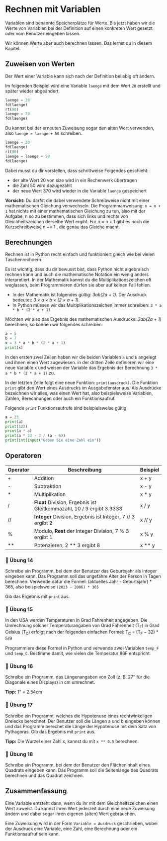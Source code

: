 # Rechnen mit Variablen 

Variablen sind benannte Speicherplätze für Werte.
Bis jetzt haben wir die Werte von Variablen
bei der Definition auf einen konkreten Wert gesetzt
oder vom Benutzer eingeben lassen.

Wir können Werte aber auch berechnen lassen.
Das lernst du in diesem Kapitel.

## Zuweisen von Werten

Der Wert einer Variable kann sich nach der Definition
beliebig oft ändern.

Im folgenden Beispiel wird eine Variable `laenge`
mit dem Wert `20` erstellt und später wieder abgeändert.

```python
laenge = 20
fd(laenge)
rt(90)
laenge = 70
fd(laenge)
```

Du kannst bei der erneuten Zuweisung sogar den alten Wert verwenden,
also `laenge = laenge + 50` schreiben.
```python
laenge = 20
fd(laenge)
rt(90)
laenge = laenge + 50
fd(laenge)
```
Dabei musst du dir vorstellen, dass schrittweise Folgendes geschieht:

+ der alte Wert 20 von size wird in ein Rechenwerk übertragen
+ die Zahl 50 wird dazugezählt
+ der neue Wert 370 wird wieder in die Variable `laenge` gespeichert

**Vorsicht:** Du darfst die dabei verwendete Schreibweise nicht mit einer mathematischen Gleichung verwechseln. Die Programmanweisung:
`n = n + 1`
hat nichts mit einer mathematischen Gleichung zu tun, also mit der Aufgabe,
n so zu bestimmen, dass sich links und rechts von Gleichheitszeichen derselbe Wert ergibt.
Für n = n + 1 gibt es noch die Kurzschreibweise n += 1 , die genau das Gleiche macht.

## Berechnungen

Rechnen ist in Python recht einfach und funktioniert
gleich wie bei vielen Taschenrechnern.

Es ist wichtig, dass du dir bewusst bist, dass Python nicht algebraisch
rechnen kann und auch die mathematische Notation ein wenig anders
interpretiert. In der Mathematik kannst du die Multiplikationszeichen
oft weglassen, beim Programmieren dürfen sie aber auf keinen Fall fehlen. 

+ In der Mathematik ist folgendes gültig: *3ab(2a + 1)*.
Der Ausdruck bedeutet: *3 × a × b × (2 × a + 1)*.
+ In Python müssen wir das Multiplikationszeichen immer schreiben: 
`3 * a * b * (2 * a + 1)`

Möchten wir also das Ergebnis des mathematischen Ausdrucks:
*3ab(2a + 1)* berechnen, so können wir folgendes schreiben:

```python
a = 5
b = 7
x = 3 * a * b * (2 * a + 1)
print(x)
```

In den ersten zwei Zeilen haben wir die beiden Variablen `a` und `b`
angelegt und ihnen einen Wert zugewiesen.
in der dritten Zeile definieren wir eine neue Variable x
und weisen der Variable das Ergebnis der Berechnung `3 * a * b * (2 * a + 1)` zu.

In der letzten Zeile folgt eine neue Funktion: `print(ausdruck)`.
Die Funktion `print` gibt den Wert eines Ausdrucks im Ausgabefenster aus.
Als Ausdrücke bezeichnen wir alles, was einen Wert hat,
also beispielsweise Variablen, Zahlen, Berechnungen
oder auch ein Funktionsaufruf.

Folgende `print` Funktionsaufrufe sind beispielsweise gültig:
```python
a = 23
print(a)
print(123)
print(a * a)
print(a * 23 - 3 / (a - 6))
print(int(input("Geben Sie eine Zahl ein"))
```

## Operatoren

| Operator |  Beschreibung | Beispiel |
|-------|-------|-------|
| + | Addition | x + y |
| - | Subtraktion | x - y |
| * | Multiplikation | x * y |
| / | **Float** Division, Ergebnis ist Gleitkommazahl, 10 / 3 ergibt 3.3333 | x / y |
| // | **Integer** Division, Ergebnis ist Integer, 7 // 3 ergibt 2 | x // y |
| % | Modulo, **Rest** der Integer Division, 7 % 3 ergibt 1 | x % y |
| ** | Potenzieren, 2 ** 3 ergibt 8 | x ** y |


### 📝 Übung 14
Schreibe ein Programm, bei dem der Benutzer das Geburtsjahr als Integer eingeben kann.
Das Programm soll das ungefähre Alter der Person in Tagen berechnen.
Verwende dafür die Formel: (aktuelles Jahr - Geburtsjahr) \* 365,
also beispielsweise `(2023 - 2006) * 365`

Gib das Ergebnis mit `print` aus.


### 📝 Übung 15
In den USA werden Temperaturen in Grad Fahrenheit angegeben.
Die Umrechnung solcher Temperaturangaben von Grad Fahrenheit (T<sub>F</sub>)
in Grad Celsius (T<sub>C</sub>) erfolgt nach der folgenden einfachen Formel:
T<sub>C</sub> = (T<sub>F</sub> − 32) * 5/9

Programmiere diese Formel in Python und verwende zwei Variablen
`temp_F` und `temp_C`. Bestimme damit, wie vielen  die
Temperatur 86F entspricht.

### 📝 Übung 16
Schreibe ein Programm, das Längenangaben von Zoll (z. B. 27" für
die Diagonale eines Displays) in cm umrechnet.

**Tipp:** 1" = 2.54cm

### 📝 Übung 17
Schreibe ein Programm, welches die Hypotenuse eines rechtwinkeligen
Dreiecks berechnet. Der Benutzer soll die Längen a und b eingeben können
und das Programm berechet die Länge der Hypotenuse mit dem Satz von Pythagoras.
Gib das Ergebnis mit `print` aus.

**Tipp:** Die Wurzel einer Zahl x, kannst du mit `x ** 0.5` berechnen.


### 📝 Übung 18
Schreibe ein Programm, bei dem der Benutzer den Flächeninhalt 
eines Quadrats eingeben kann. Das Programm soll die Seitenlänge des Quadrats
berechnen und das Quadrat zeichnen.

## Zusammenfassung

Eine Variable entsteht dann, wenn du ihr mit dem Gleichheitszeichen einen Wert zuweist.
Du kannst ihren Wert jederzeit durch eine neue Zuweisung ändern und dabei sogar ihren eigenen (alten) Wert gebrauchen.

Eine Zuweisung wird in der Form `Variable = Ausdruck` geschrieben,
wobei der Ausdruck eine Variable,
eine Zahl, eine Berechnung oder ein Funktionsaufruf sein kann.

